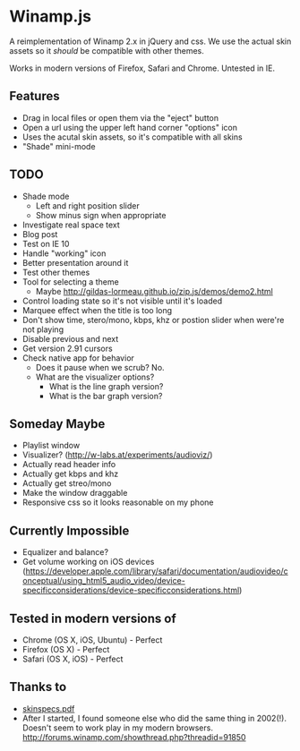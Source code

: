 # Winamp.js

A reimplementation of Winamp 2.x in jQuery and css. We use the actual skin
assets so it *should* be compatible with other themes.

Works in modern versions of Firefox, Safari and Chrome. Untested in IE.

## Features

- Drag in local files or open them via the "eject" button
- Open a url using the upper left hand corner "options" icon
- Uses the acutal skin assets, so it's compatible with all skins
- "Shade" mini-mode

## TODO

- Shade mode
    - Left and right position slider
    - Show minus sign when appropriate
- Investigate real space text
- Blog post
- Test on IE 10
- Handle "working" icon
- Better presentation around it
- Test other themes
- Tool for selecting a theme
    - Maybe http://gildas-lormeau.github.io/zip.js/demos/demo2.html
- Control loading state so it's not visible until it's loaded
- Marquee effect when the title is too long
- Don't show time, stero/mono, kbps, khz or postion slider when were're not playing
- Disable previous and next
- Get version 2.91 cursors
- Check native app for behavior
    - Does it pause when we scrub? No.
    - What are the visualizer options?
        - What is the line graph version?
        - What is the bar graph version?

## Someday Maybe

- Playlist window
- Visualizer? (http://w-labs.at/experiments/audioviz/)
- Actually read header info
- Actually get kbps and khz
- Actually get streo/mono
- Make the window draggable
- Responsive css so it looks reasonable on my phone

## Currently Impossible

- Equalizer and balance?
- Get volume working on iOS devices
  (https://developer.apple.com/library/safari/documentation/audiovideo/conceptual/using_html5_audio_video/device-specificconsiderations/device-specificconsiderations.html)

## Tested in modern versions of

- Chrome (OS X, iOS, Ubuntu) - Perfect
- Firefox (OS X) - Perfect
- Safari (OS X, iOS) - Perfect

## Thanks to

- [skinspecs.pdf](http://members.xoom.it/skinart/tutorial/skinspecs..pdf)
- After I started, I found someone else who did the same thing in 2002(!).
  Doesn't seem to work play in my modern browsers. http://forums.winamp.com/showthread.php?threadid=91850

